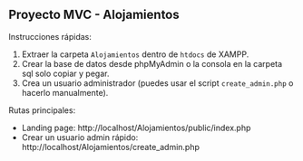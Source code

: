 Proyecto MVC - Alojamientos
--------------------------------

Instrucciones rápidas:
1. Extraer la carpeta `Alojamientos` dentro de `htdocs` de XAMPP.
2. Crear la base de datos desde phpMyAdmin o la consola en la carpeta sql solo copiar y pegar.
3. Crea un usuario administrador (puedes usar el script `create_admin.php` o hacerlo manualmente).

Rutas principales:
- Landing page: http://localhost/Alojamientos/public/index.php
- Crear un usuario admin rápido: http://localhost/Alojamientos/create_admin.php 
